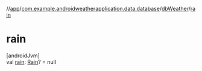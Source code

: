 //[app](../../../index.md)/[com.example.androidweatherapplication.data.database](../index.md)/[dbWeather](index.md)/[rain](rain.md)

# rain

[androidJvm]\
val [rain](rain.md): [Rain](../-rain/index.md)? = null
